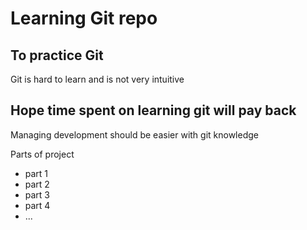 # Learning Git repo

## To practice Git
Git is hard to learn and is not very intuitive

## Hope time spent on learning git will pay back
Managing development should be easier with git knowledge

Parts of project
- part 1
- part 2
- part 3
- part 4
- ...
